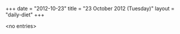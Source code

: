 +++
date = "2012-10-23"
title = "23 October 2012 (Tuesday)"
layout = "daily-diet"
+++

<p>&lt;no entries&gt;</p>